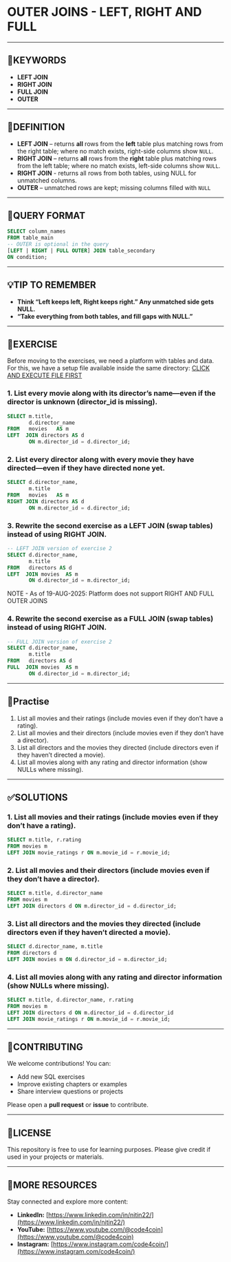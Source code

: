# OUTER JOINS - LEFT, RIGHT AND FULL
---

## 🔑KEYWORDS
- **LEFT JOIN** 
- **RIGHT JOIN**
- **FULL JOIN**
- **OUTER**
---
## 📖DEFINITION
- **LEFT JOIN** – returns **all** rows from the **left** table plus matching rows from the right table; where no match exists, right-side columns show `NULL`.  
- **RIGHT JOIN** – returns **all** rows from the **right** table plus matching rows from the left table; where no match exists, left-side columns show `NULL`.
- **RIGHT JOIN** - returns all rows from both tables, using NULL for unmatched columns.
- **OUTER** – unmatched rows are kept; missing columns filled with `NULL` 

---
## 🧱QUERY FORMAT
```sql
SELECT column_names
FROM table_main
-- OUTER is optional in the query
[LEFT | RIGHT | FULL OUTER] JOIN table_secondary
ON condition;
```
---
## 💡TIP TO REMEMBER
- **Think “Left keeps left, Right keeps right.”
Any unmatched side gets NULL.**
- **“Take everything from both tables, and fill gaps with NULL.”**

---
## 💪EXERCISE
Before moving to the exercises, we need a platform with tables and data.  
For this, we have a setup file available inside the same directory: [CLICK AND EXECUTE FILE FIRST](https://github.com/code4coin/001-SQL-Structured-Query-Language-/blob/main/001%20SQL%20FOR%20DATA%20ENGINEERS/002%20SAMPLE%20DATA/001%20MOVIE%20DATA.md)

### 1. List every movie along with its director’s name—even if the director is unknown (director_id is missing).
```sql
SELECT m.title,
       d.director_name
FROM   movies   AS m
LEFT  JOIN directors AS d
       ON m.director_id = d.director_id;
```
### 2. List every director along with every movie they have directed—even if they have directed none yet.
```sql
SELECT d.director_name,
       m.title
FROM   movies   AS m
RIGHT JOIN directors AS d
       ON m.director_id = d.director_id;
```
### 3. Rewrite the second exercise as a LEFT JOIN (swap tables) instead of using RIGHT JOIN.
```sql
-- LEFT JOIN version of exercise 2
SELECT d.director_name,
       m.title
FROM   directors AS d
LEFT  JOIN movies  AS m
       ON d.director_id = m.director_id;
```

NOTE - As of 19-AUG-2025: Platform does not support RIGHT AND FULL OUTER JOINS
### 4. Rewrite the second exercise as a FULL JOIN (swap tables) instead of using RIGHT JOIN.
```sql
-- FULL JOIN version of exercise 2
SELECT d.director_name,
       m.title
FROM   directors AS d
FULL  JOIN movies  AS m
       ON d.director_id = m.director_id;
```
---
## 🧠Practise
1. List all movies and their ratings (include movies even if they don’t have a rating).
2. List all movies and their directors (include movies even if they don’t have a director).
3. List all directors and the movies they directed (include directors even if they haven’t directed a movie).
4. List all movies along with any rating and director information (show NULLs where missing).
---

## ✅SOLUTIONS
### 1. List all movies and their ratings (include movies even if they don’t have a rating).
```sql
SELECT m.title, r.rating
FROM movies m
LEFT JOIN movie_ratings r ON m.movie_id = r.movie_id;
```
### 2. List all movies and their directors (include movies even if they don’t have a director).
```sql
SELECT m.title, d.director_name
FROM movies m
LEFT JOIN directors d ON m.director_id = d.director_id;
```
### 3. List all directors and the movies they directed (include directors even if they haven’t directed a movie).
```sql
SELECT d.director_name, m.title
FROM directors d
LEFT JOIN movies m ON d.director_id = m.director_id;
```
### 4. List all movies along with any rating and director information (show NULLs where missing).
```sql
SELECT m.title, d.director_name, r.rating
FROM movies m
LEFT JOIN directors d ON m.director_id = d.director_id
LEFT JOIN movie_ratings r ON m.movie_id = r.movie_id;
```
---
## 🤝**CONTRIBUTING** 

We welcome contributions! You can:

- Add new SQL exercises
- Improve existing chapters or examples
- Share interview questions or projects

Please open a **pull request** or **issue** to contribute.

---
## 📄**LICENSE** 

This repository is free to use for learning purposes. Please give credit if used in your projects or materials.

---
## 🔗**MORE RESOURCES** 

Stay connected and explore more content:

- **LinkedIn:** [https://www.linkedin.com/in/nitin22/](https://www.linkedin.com/in/nitin22/)
- **YouTube:** [https://www.youtube.com/@code4coin](https://www.youtube.com/@code4coin)
- **Instagram:** [https://www.instagram.com/code4coin/](https://www.instagram.com/code4coin/)

